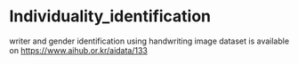 # Individuality_identification
writer and gender identification using handwriting image
dataset is available on https://www.aihub.or.kr/aidata/133
